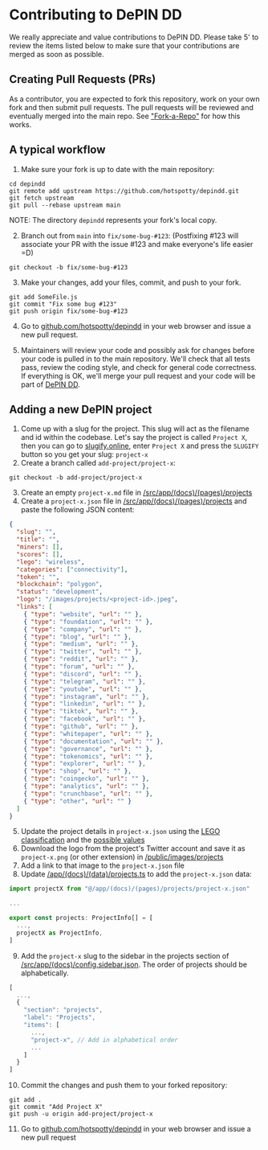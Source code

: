 # Contributing to DePIN DD

We really appreciate and value contributions to DePIN DD. Please take 5' to review the items listed below to make sure that your contributions are merged as soon as possible.

## Creating Pull Requests (PRs)

As a contributor, you are expected to fork this repository, work on your own fork and then submit pull requests. The pull requests will be reviewed and eventually merged into the main repo. See ["Fork-a-Repo"](https://help.github.com/articles/fork-a-repo/) for how this works.

## A typical workflow

1. Make sure your fork is up to date with the main repository:

```
cd depindd
git remote add upstream https://github.com/hotspotty/depindd.git
git fetch upstream
git pull --rebase upstream main
```

NOTE: The directory `depindd` represents your fork's local copy.

2. Branch out from `main` into `fix/some-bug-#123`:
   (Postfixing #123 will associate your PR with the issue #123 and make everyone's life easier =D)

```
git checkout -b fix/some-bug-#123
```

3. Make your changes, add your files, commit, and push to your fork.

```
git add SomeFile.js
git commit "Fix some bug #123"
git push origin fix/some-bug-#123
```

4. Go to [github.com/hotspotty/depindd](https://github.com/hotspotty/depindd) in your web browser and issue a new pull request.

5. Maintainers will review your code and possibly ask for changes before your code is pulled in to the main repository. We'll check that all tests pass, review the coding style, and check for general code correctness. If everything is OK, we'll merge your pull request and your code will be part of [DePIN DD](https://depindd.com).

## Adding a new DePIN project

1. Come up with a slug for the project. This slug will act as the filename and id within the codebase. Let's say the project is called `Project X`, then you can go to [slugify.online](https://slugify.online/), enter `Project X` and press the `SLUGIFY` button so you get your slug: `project-x`
2. Create a branch called `add-project/project-x`:

```shell
git checkout -b add-project/project-x
```

3. Create an empty `project-x.md` file in [/src/app/(docs)/(pages)/projects](</src/app/(docs)/(pages)/projects>)
4. Create a `project-x.json` file in [/src/app/(docs)/(pages)/projects](</src/app/(docs)/(pages)/projects>) and paste the following JSON content:

```json
{
  "slug": "",
  "title": "",
  "miners": [],
  "scores": [],
  "lego": "wireless",
  "categories": ["connectivity"],
  "token": "",
  "blockchain": "polygon",
  "status": "development",
  "logo": "/images/projects/<project-id>.jpeg",
  "links": [
    { "type": "website", "url": "" },
    { "type": "foundation", "url": "" },
    { "type": "company", "url": "" },
    { "type": "blog", "url": "" },
    { "type": "medium", "url": "" },
    { "type": "twitter", "url": "" },
    { "type": "reddit", "url": "" },
    { "type": "forum", "url": "" },
    { "type": "discord", "url": "" },
    { "type": "telegram", "url": "" },
    { "type": "youtube", "url": "" },
    { "type": "instagram", "url": "" },
    { "type": "linkedin", "url": "" },
    { "type": "tiktok", "url": "" },
    { "type": "facebook", "url": "" },
    { "type": "github", "url": "" },
    { "type": "whitepaper", "url": "" },
    { "type": "documentation", "url": "" },
    { "type": "governance", "url": "" },
    { "type": "tokenomics", "url": "" },
    { "type": "explorer", "url": "" },
    { "type": "shop", "url": "" },
    { "type": "coingecko", "url": "" },
    { "type": "analytics", "url": "" },
    { "type": "crunchbase", "url": "" },
    { "type": "other", "url": "" }
  ]
}
```

5. Update the project details in `project-x.json` using the [LEGO classification](https://depindd.com/about/depin-lego) and the [possible values](</src/app/(docs)/(data)/projects.ts>)
6. Download the logo from the project's Twitter account and save it as `project-x.png` (or other extension) in [/public/images/projects](/public/images/projects)
7. Add a link to that image to the `project-x.json` file
8. Update [/app/(docs)/(data)/projects.ts](</src/app/(docs)/(data)/projects.ts>) to add the `project-x.json` data:

```ts
import projectX from "@/app/(docs)/(pages)/projects/project-x.json"

...

export const projects: ProjectInfo[] = [
  ...,
  projectX as ProjectInfo,
]
```

9. Add the `project-x` slug to the sidebar in the projects section of [/src/app/(docs)/config.sidebar.json](</src/app/(docs)/config.sidebar.json>). The order of projects should be alphabetically.

```ts
[
  ...,
  {
    "section": "projects",
    "label": "Projects",
    "items": [
      ...,
      "project-x", // Add in alphabetical order
      ...
    ]
  }
]
```

10. Commit the changes and push them to your forked repository:

```shell
git add .
git commit "Add Project X"
git push -u origin add-project/project-x
```

11. Go to [github.com/hotspotty/depindd](https://github.com/hotspotty/depindd) in your web browser and issue a new pull request
